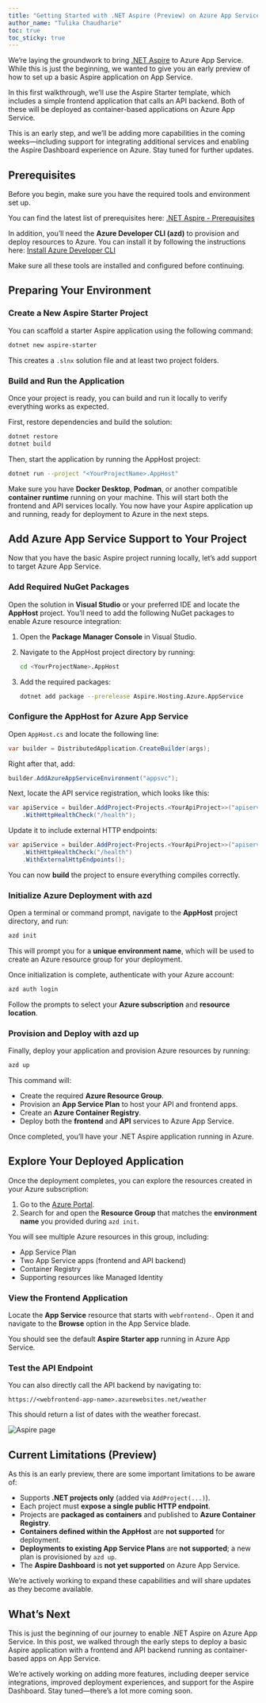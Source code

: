 ```yaml
---
title: "Getting Started with .NET Aspire (Preview) on Azure App Service"
author_name: "Tulika Chaudharie"
toc: true
toc_sticky: true
---
```


We’re laying the groundwork to bring [.NET Aspire](https://learn.microsoft.com/en-us/dotnet/aspire/get-started/aspire-overview) to Azure App Service. While this is just the beginning, we wanted to give you an early preview of how to set up a basic Aspire application on App Service. 

In this first walkthrough, we’ll use the Aspire Starter template, which includes a simple frontend application that calls an API backend. Both of these will be deployed as container-based applications on Azure App Service.

This is an early step, and we’ll be adding more capabilities in the coming weeks—including support for integrating additional services and enabling the Aspire Dashboard experience on Azure. Stay tuned for further updates.

## Prerequisites

Before you begin, make sure you have the required tools and environment set up.

You can find the latest list of prerequisites here:
[.NET Aspire - Prerequisites](https://learn.microsoft.com/en-us/dotnet/aspire/fundamentals/setup-tooling?tabs=linux&pivots=vscode)

In addition, you’ll need the **Azure Developer CLI (azd)** to provision and deploy resources to Azure.
You can install it by following the instructions here:
[Install Azure Developer CLI](https://learn.microsoft.com/en-us/azure/developer/azure-developer-cli/install-azd)

Make sure all these tools are installed and configured before continuing.

## Preparing Your Environment

### Create a New Aspire Starter Project

You can scaffold a starter Aspire application using the following command:

```bash
dotnet new aspire-starter
```

This creates a `.slnx` solution file and at least two project folders.

### Build and Run the Application

Once your project is ready, you can build and run it locally to verify everything works as expected.

First, restore dependencies and build the solution:

```bash
dotnet restore
dotnet build
```

Then, start the application by running the AppHost project:

```bash
dotnet run --project "<YourProjectName>.AppHost"
```

Make sure you have **Docker Desktop**, **Podman**, or another compatible **container runtime** running on your machine.
This will start both the frontend and API services locally. You now have your Aspire application up and running, ready for deployment to Azure in the next steps.

## Add Azure App Service Support to Your Project

Now that you have the basic Aspire project running locally, let’s add support to target Azure App Service.

### Add Required NuGet Packages

Open the solution in **Visual Studio** or your preferred IDE and locate the **AppHost** project. You’ll need to add the following NuGet packages to enable Azure resource integration:

1. Open the **Package Manager Console** in Visual Studio.

2. Navigate to the AppHost project directory by running:

   ```bash
   cd <YourProjectName>.AppHost
   ```

3. Add the required packages:

   ```bash
   dotnet add package --prerelease Aspire.Hosting.Azure.AppService
   ```

### Configure the AppHost for Azure App Service

Open `AppHost.cs` and locate the following line:

```csharp
var builder = DistributedApplication.CreateBuilder(args);
```

Right after that, add:

```csharp
builder.AddAzureAppServiceEnvironment("appsvc");
```

Next, locate the API service registration, which looks like this:

```csharp
var apiService = builder.AddProject<Projects.<YourApiProject>>("apiservice")
    .WithHttpHealthCheck("/health");
```

Update it to include external HTTP endpoints:

```csharp
var apiService = builder.AddProject<Projects.<YourApiProject>>("apiservice")
    .WithHttpHealthCheck("/health")
    .WithExternalHttpEndpoints();
```

You can now **build** the project to ensure everything compiles correctly.

### Initialize Azure Deployment with azd

Open a terminal or command prompt, navigate to the **AppHost** project directory, and run:

```bash
azd init
```

This will prompt you for a **unique environment name**, which will be used to create an Azure resource group for your deployment.

Once initialization is complete, authenticate with your Azure account:

```bash
azd auth login
```

Follow the prompts to select your **Azure subscription** and **resource location**.

### Provision and Deploy with azd up

Finally, deploy your application and provision Azure resources by running:

```bash
azd up
```

This command will:

* Create the required **Azure Resource Group**.
* Provision an **App Service Plan** to host your API and frontend apps.
* Create an **Azure Container Registry**.
* Deploy both the **frontend** and **API** services to Azure App Service.

Once completed, you’ll have your .NET Aspire application running in Azure.

## Explore Your Deployed Application

Once the deployment completes, you can explore the resources created in your Azure subscription:

1. Go to the [Azure Portal](https://portal.azure.com).
2. Search for and open the **Resource Group** that matches the **environment name** you provided during `azd init`.

You will see multiple Azure resources in this group, including:

* App Service Plan
* Two App Service apps (frontend and API backend)
* Container Registry
* Supporting resources like Managed Identity

### View the Frontend Application

Locate the **App Service** resource that starts with `webfrontend-`. Open it and navigate to the **Browse** option in the App Service blade.

You should see the default **Aspire Starter app** running in Azure App Service.

### Test the API Endpoint

You can also directly call the API backend by navigating to:

```
https://<webfrontend-app-name>.azurewebsites.net/weather
```

This should return a list of dates with the weather forecast.

![Aspire page]({{site.baseurl}}/media/2025/05/aspire-page.jpg)


## Current Limitations (Preview)

As this is an early preview, there are some important limitations to be aware of:

* Supports **.NET projects only** (added via `AddProject(...)`).
* Each project must **expose a single public HTTP endpoint**.
* Projects are **packaged as containers** and published to **Azure Container Registry**.
* **Containers defined within the AppHost** are **not supported** for deployment.
* **Deployments to existing App Service Plans** are **not supported**; a new plan is provisioned by `azd up`.
* The **Aspire Dashboard** is **not yet supported** on Azure App Service.

We’re actively working to expand these capabilities and will share updates as they become available.


## What’s Next

This is just the beginning of our journey to enable .NET Aspire on Azure App Service. In this post, we walked through the early steps to deploy a basic Aspire application with a frontend and API backend running as container-based apps on App Service.

We’re actively working on adding more features, including deeper service integrations, improved deployment experiences, and support for the Aspire Dashboard. Stay tuned—there’s a lot more coming soon.


